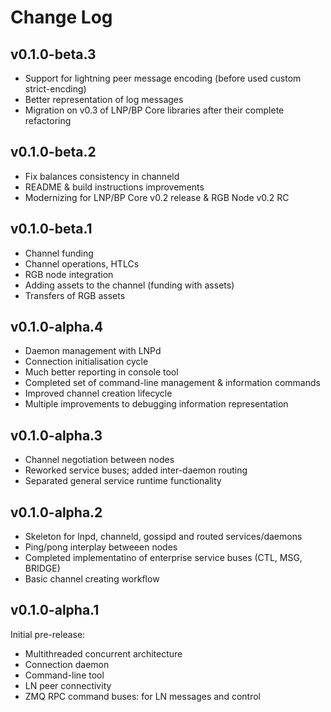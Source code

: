 Change Log
==========

v0.1.0-beta.3
-------------
- Support for lightning peer message encoding (before used custom strict-encding)
- Better representation of log messages
- Migration on v0.3 of LNP/BP Core libraries after their complete refactoring

v0.1.0-beta.2
-------------
- Fix balances consistency in channeld
- README & build instructions improvements
- Modernizing for LNP/BP Core v0.2 release & RGB Node v0.2 RC

v0.1.0-beta.1
--------------
- Channel funding
- Channel operations, HTLCs
- RGB node integration
- Adding assets to the channel (funding with assets)
- Transfers of RGB assets

v0.1.0-alpha.4
--------------
- Daemon management with LNPd
- Connection initialisation cycle
- Much better reporting in console tool
- Completed set of command-line management & information commands
- Improved channel creation lifecycle
- Multiple improvements to debugging information representation

v0.1.0-alpha.3
--------------
- Channel negotiation between nodes
- Reworked service buses; added inter-daemon routing
- Separated general service runtime functionality

v0.1.0-alpha.2
--------------
- Skeleton for lnpd, channeld, gossipd and routed services/daemons
- Ping/pong interplay betweeen nodes
- Completed implementatino of enterprise service buses (CTL, MSG, BRIDGE)
- Basic channel creating workflow

v0.1.0-alpha.1
--------------
Initial pre-release:
- Multithreaded concurrent architecture
- Connection daemon
- Command-line tool
- LN peer connectivity
- ZMQ RPC command buses: for LN messages and control

